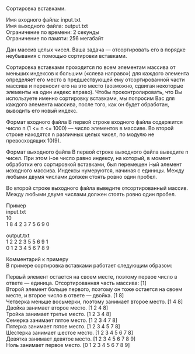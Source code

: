 ﻿Сортировка вставками.

Имя входного файла:	input.txt  
Имя выходного файла:	output.txt  
Ограничение по времени:	2 секунды  
Ограничение по памяти:	256 мегабайт  

Дан массив целых чисел. Ваша задача — отсортировать его в порядке неубывания с помощью сортировки вставками.  

Сортировка вставками проходится по всем элементам массива от меньших индексов к большим («слева направо») для каждого элемента определяет его место в предшествующей ему отсортированной части массива и переносит его на это место (возможно, сдвигая некоторые элементы на один индекс вправо). Чтобы проконтролировать, что Вы используете именно сортировку вставками, мы попросим Вас для каждого элемента массива, после того, как он будет обработан, выводить его новый индекс.

Формат входного файла
В первой строке входного файла содержится число n (1 <= n <= 1000) — число элементов в массиве. Во второй строке находятся n различных целых чисел, по модулю не превосходящих 10(9).

Формат выходного файла
В первой строке выходного файла выведите n чисел. При этом i-ое число равно индексу, на который, в момент обработки его сортировкой вставками, был перемещен i-ый элемент исходного массива. Индексы нумеруются, начиная с единицы. Между любыми двумя числами должен стоять ровно один пробел.

Во второй строке выходного файла выведите отсортированный массив. Между любыми двумя числами должен стоять ровно один пробел.

Пример  
input.txt  
10  
1 8 4 2 3 7 5 6 9 0

output.txt  
1 2 2 2 3 5 5 6 9 1  
0 1 2 3 4 5 6 7 8 9

Комментарий к примеру  
В примере сортировка вставками работает следующим образом:

Первый элемент остается на своем месте, поэтому первое число в ответе — единица. Отсортированная часть массива: [1]  
Второй элемент больше первого, поэтому он тоже остается на своем месте, и второе число в ответе — двойка. [1 8]  
Четверка меньше восьмерки, поэтому занимает второе место. [1 4 8]  
Двойка занимает второе место. [1 2 4 8]  
Тройка занимает третье место. [1 2 3 4 8]  
Семерка занимает пятое место. [1 2 3 4 7 8]  
Пятерка занимает пятое место. [1 2 3 4 5 7 8]  
Шестерка занимает шестое место. [1 2 3 4 5 6 7 8]  
Девятка занимает девятое место. [1 2 3 4 5 6 7 8 9]  
Ноль занимает первое место. [0 1 2 3 4 5 6 7 8 9]  
